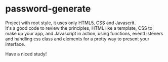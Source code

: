# password-generate
Project with root style, it uses only HTML5, CSS and Javascrit.  
It's a good code to review the principles, HTML like a template, CSS to make up your app, and Javascript in action, using functions, eventListeners and handling css class and elements for a pretty way to present your interface.  

Have a niced study!
